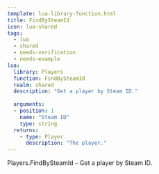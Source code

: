 ```yaml
---
template: lua-library-function.html
title: FindBySteamId
icon: lua-shared
tags:
  - lua
  - shared
  - needs-verification
  - needs-example
lua:
  library: Players
  function: FindBySteamId
  realm: shared
  description: "Get a player by Steam ID."
  
  arguments:
  - position: 1
    name: "Steam ID"
    type: string
  returns:
    - type: Player
      description: "The player."
---
```


<div class="lua__search__keywords">
Players.FindBySteamId &#x2013; Get a player by Steam ID.
</div>
